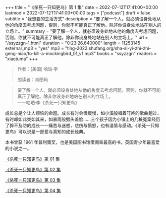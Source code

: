 +++
title = "《杀死一只知更鸟》第 1 集"
date = 2022-07-12T17:41:00+00:00
lastmod = 2022-07-12T17:41:00+00:00
tags = ["podcast"]
draft = false
subtitle = "我想要的生活方式"
description = "要了解一个人，就必须设身处地从他的角度去考虑问题，否则，你就不可能真正了解他。除非你设身处地站在别人的立场上。"
summary = "要了解一个人，就必须设身处地从他的角度去考虑问题，否则，你就不可能真正了解他。除非你设身处地站在别人的立场上。"
url = "/ssyzzgn-1.html"
duration = "0:23:26.640000"
length = 11253145
external_mp3 = "yes"
mp3 = "ting-2022.shufang.org/sha-si-yi-zhi-zhi-geng-niao/to-kill-a-mockingbird_01_v1.mp3"
books = "ssyzzgn"
readers = "xiaotuma"
+++

> 作者：[美国] 哈珀·李
>
> 朗读者：肖图玛

> 要了解一个人，就必须设身处地从他的角度去考虑问题，否则，你就不可能真正了解他。除非你设身处地站在别人的立场上。  
> ——哈珀·李《杀死一只知更鸟》

成长总是个让人烦恼的命题。成长有时会很缓慢，如小溪般唱着叮咚的歌曲趟过，有时却如此突如其来，如暴雨般劈头盖脸……三个孩子因为小镇上的几桩冤案经历了猝不及防的成长——痛苦与迷惑，悲伤与愤怒，也有温情与感动。《杀死一只知更鸟》可以说是一部爱与真知的成长经典。

本书曾获 1961 年普利策奖，也是美国图书馆借阅率最高的书，英国青少年最喜爱的小说之一。

[《杀死一只知更鸟》第 01 集](./ssyzzgn-1.html)

[《杀死一只知更鸟》第 02 集](./ssyzzgn-2.html)

[《杀死一只知更鸟》第 03 集](./ssyzzgn-3.html)

[《杀死一只知更鸟》第 04 集](./ssyzzgn-4.html)
